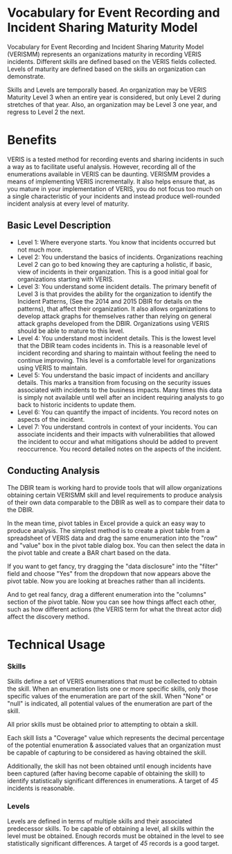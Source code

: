 # Vocabulary for Event Recording and Incident Sharing Maturity Model
Vocabulary for Event Recording and Incident Sharing Maturity Model (VERISMM) represents an organizations maturity in recording VERIS incidents.  Different skills are defined based on the VERIS fields collected.  Levels of maturity are defined based on the skills an organization can demonstrate.

Skills and Levels are temporally based.  An organization may be VERIS Maturity Level 3 when an entire year is considered, but only Level 2 during stretches of that year.  Also, an organization may be Level 3 one year, and regress to Level 2 the next.

# Benefits 
VERIS is a tested method for recording events and sharing incidents in such a way as to facilitate useful analysis.  However, recording all of the enumerations available in VERIS can be daunting.  VERISMM provides a means of implementing VERIS incrementally.  It also helps ensure that, as you mature in your implementation of VERIS, you do not focus too much on a single characteristic of your incidents and instead produce well-rounded incident analysis at every level of maturity.

## Basic Level Description
* Level 1: Where everyone starts.  You know that incidents occurred but not much more.
* Level 2: You understand the basics of incidents.  Organizations reaching Level 2 can go to bed knowing they are capturing a holistic, if basic, view of incidents in their organization.  This is a good initial goal for organizations starting with VERIS.
* Level 3: You understand some incident details.  The primary benefit of Level 3 is that provides the ability for the organization to identify the Incident Patterns, (See the 2014 and 2015 DBIR for details on the patterns), that affect their organization.  It also allows organizations to develop attack graphs for themselves rather than relying on general attack graphs developed from the DBIR.  Organizations using VERIS should be able to mature to this level.
* Level 4: You understand most incident details. This is the lowest level that the DBIR team codes incidents in.  This is a reasonable level of incident recording and sharing to maintain without feeling the need to continue improving.  This level is a comfortable level for organizations using VERIS to maintain.
* Level 5: You understand the basic impact of incidents and ancillary details.  This marks a transition from  focusing on the security issues associated with incidents to the business impacts.  Many times this data is simply not available until well after an incident requiring analysts to go back to historic incidents to update them.
* Level 6: You can quantify the impact of incidents.   You record notes on aspects of the incident.
* Level 7: You understand controls in context of your incidents.  You can associate incidents and their impacts with vulnerabilities that allowed the incident to occur and what mitigations should be added to prevent reoccurrence.  You record detailed notes on the aspects of the incident.

## Conducting Analysis
The DBIR team is working hard to provide tools that will allow organizations obtaining certain VERISMM skill and level requirements to produce analysis of their own data comparable to the DBIR as well as to compare their data to the DBIR.

In the mean time, pivot tables in Excel provide a quick an easy way to produce analysis.  The simplest method is to create a pivot table from a spreadsheet of VERIS data and drag the same enumeration into the "row" and "value" box in the pivot table dialog box.  You can then select the data in the pivot table and create a BAR chart based on the data.

If you want to get fancy, try dragging the "data disclosure" into the "filter" field and choose "Yes" from the dropdown that now appears above the pivot table.  Now you are looking at breaches rather than all incidents.

And to get real fancy, drag a different enumeration into the "columns" section of the pivot table.  Now you can see how things affect each other, such as how different actions (the VERIS term for what the threat actor did) affect the discovery method.

# Technical Usage

### Skills
Skills define a set of VERIS enumerations that must be collected to obtain the skill.  When an enumeration lists one or more specific skills, only those specific values of the enumeration are part of the skill.  When "None" or "null" is indicated, all potential values of the enumeration are part of the skill.  

All prior skills must be obtained prior to attempting to obtain a skill.

Each skill lists a "Coverage" value which represents the decimal percentage of the potential enumeration & associated values that an organization must be capable of capturing to be considered as having obtained the skill.  

Additionally, the skill has not been obtained until enough incidents have been captured (after having become capable of obtaining the skill) to identify statistically significant differences in enumerations.  A target of *45* incidents is reasonable.

### Levels
Levels are defined in terms of multiple skills and their associated predecessor skills.  To be capable of obtaining a level, all skills within the level must be obtained.  Enough records must be obtained in the level to see statistically significant differences.  A target of *45* records is a good target.